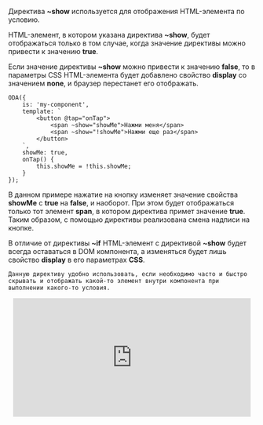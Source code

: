 ﻿Директива **~show** используется для отображения HTML-элемента по условию.

HTML-элемент, в котором указана директива **~show**, будет отображаться только в том случае, когда значение директивы можно привести к значению **true**.

Если значение директивы **~show** можно привести к значению **false**, то в параметры CSS HTML-элемента будет добавлено свойство **display** со значением **none**, и браузер перестанет его отображать.

```javascript_run_edit_[my-component.js]
ODA({
    is: 'my-component',
    template: `
        <button @tap="onTap">
            <span ~show="showMe">Нажми меня</span>
            <span ~show="!showMe">Нажми еще раз</span>
        </button>
    `,
    showMe: true,
    onTap() {
        this.showMe = !this.showMe;
    }
});
```

В данном примере нажатие на кнопку изменяет значение свойства **showMe** с **true** на **false**, и наоборот. При этом будет отображаться только тот элемент **span**, в котором директива примет значение **true**. Таким образом, с помощью директивы реализована смена надписи на кнопке.

В отличие от директивы **~if** HTML-элемент с директивой **~show** будет всегда оставаться в DOM компонента, а изменяться будет лишь свойство **display** в его параметрах **CSS**.

```faq_md
Данную директиву удобно использовать, если необходимо часто и быстро скрывать и отображать какой-то элемент внутри компонента при выполнении какого-то условия.
```

<div style="position:relative;padding-bottom:48%; margin:10px">
    <iframe src="https://www.youtube.com/embed/V13DE79qlB0?start=0" frameborder="0" allow="accelerometer; autoplay; encrypted-media; gyroscope; picture-in-picture" allowfullscreen
    	style="position:absolute;width:100%;height:100%;"></iframe>
</div>
